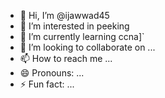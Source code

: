  - 👋 Hi, I’m @ijawwad45
- 👀 I’m interested in peeking
- 🌱 I’m currently learning ccna]`    
- 💞️ I’m looking to collaborate on ...
- 📫 How to reach me ...
- 😄 Pronouns: ...
- ⚡ Fun fact: ...

<!---
ijawwad45/ijawwad45 is a ✨ special ✨ repository because its `README.md` (this file) appears on your GitHub profile.
You can click the Preview link to take a look at your changes.
--->
